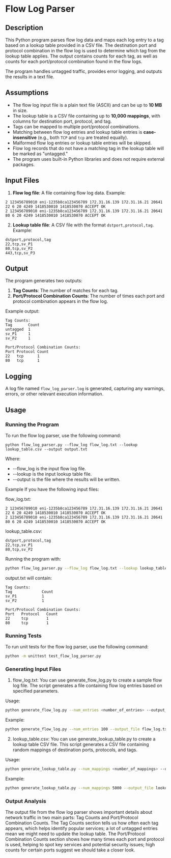 # Flow Log Parser

## Description

This Python program parses flow log data and maps each log entry to a tag based on a lookup table provided in a CSV file. The destination port and protocol combination in the flow log is used to determine which tag from the lookup table applies. The output contains counts for each tag, as well as counts for each port/protocol combination found in the flow logs.

The program handles untagged traffic, provides error logging, and outputs the results in a text file.

## Assumptions

- The flow log input file is a plain text file (ASCII) and can be up to **10 MB** in size.
- The lookup table is a CSV file containing up to **10,000 mappings**, with columns for destination port, protocol, and tag.
- Tags can be mapped to multiple port/protocol combinations.
- Matching between flow log entries and lookup table entries is **case-insensitive** (e.g., both `TCP` and `tcp` are treated equally).
- Malformed flow log entries or lookup table entries will be skipped.
- Flow log records that do not have a matching tag in the lookup table will be marked as "untagged."
- The program uses built-in Python libraries and does not require external packages.

## Input Files

1. **Flow log file**: A file containing flow log data.
Example:
```text
2 123456789010 eni-1235b8ca123456789 172.31.16.139 172.31.16.21 20641 22 6 20 4249 1418530010 1418530070 ACCEPT OK
2 123456789010 eni-1235b8ca123456789 172.31.16.139 172.31.16.21 20641 80 6 20 4249 1418530010 1418530070 ACCEPT OK
```
2. **Lookup table file**: A CSV file with the format `dstport,protocol,tag`.
Example:
```text
dstport,protocol,tag
22,tcp,sv_P1
80,tcp,sv_P2
443,tcp,sv_P3
```
## Output

The program generates two outputs:

1. **Tag Counts**: The number of matches for each tag.
2. **Port/Protocol Combination Counts**: The number of times each port and protocol combination appears in the flow log.

Example output:
```text
Tag Counts:
Tag       Count
untagged  1
sv_P1     1
sv_P2     1

Port/Protocol Combination Counts:
Port Protocol Count
22   tcp      1
80   tcp      1
```
## Logging

A log file named `flow_log_parser.log` is generated, capturing any warnings, errors, or other relevant execution information.

## Usage

### Running the Program

To run the flow log parser, use the following command:

```text
python flow_log_parser.py --flow_log flow_log.txt --lookup lookup_table.csv --output output.txt
```
Where:

- --flow_log is the input flow log file.
- --lookup is the input lookup table file.
- --output is the file where the results will be written.


Example
If you have the following input files:

flow_log.txt:
```text
2 123456789010 eni-1235b8ca123456789 172.31.16.139 172.31.16.21 20641 22 6 20 4249 1418530010 1418530070 ACCEPT OK
2 123456789010 eni-1235b8ca123456789 172.31.16.139 172.31.16.21 20641 80 6 20 4249 1418530010 1418530070 ACCEPT OK
```
lookup_table.csv:
```text
dstport,protocol,tag
22,tcp,sv_P1
80,tcp,sv_P2
```

Running the program with:
```bash
python flow_log_parser.py --flow_log flow_log.txt --lookup lookup_table.csv --output output.txt
```

output.txt will contain:
```text
Tag Counts:
Tag             Count
sv_P1           1
sv_P2           1

Port/Protocol Combination Counts:
Port   Protocol   Count
22     tcp        1
80     tcp        1
```

### Running Tests
To run unit tests for the flow log parser, use the following command:
```bash
python -m unittest test_flow_log_parser.py
```

### Generating Input Files
1. flow_log.txt:
You can use generate_flow_log.py to create a sample flow log file. The script generates a file containing flow log entries based on specified parameters.

Usage:
```bash
python generate_flow_log.py --num_entries <number_of_entries> --output_file <output_file>
```
Example:
```bash
python generate_flow_log.py --num_entries 100 --output_file flow_log.txt
```
2. lookup_table.csv:
You can use generate_lookup_table.py to create a lookup table CSV file. This script generates a CSV file containing random mappings of destination ports, protocols, and tags.

Usage:
```bash
python generate_lookup_table.py --num_mappings <number_of_mappings> --output_file <output_csv_file>
```
Example:
```bash
python generate_lookup_table.py --num_mappings 5000 --output_file lookup_table.csv
```

### Output Analysis
The output file from the flow log parser shows important details about network traffic in two main parts: Tag Counts and Port/Protocol Combination Counts. The Tag Counts section tells us how often each tag appears, which helps identify popular services; a lot of untagged entries mean we might need to update the lookup table. The Port/Protocol Combination Counts section shows how many times each port and protocol is used, helping to spot key services and potential security issues; high counts for certain ports suggest we should take a closer look.
